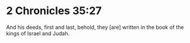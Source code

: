 # 2 Chronicles 35:27

And his deeds, first and last, behold, they [are] written in the book of the kings of Israel and Judah.